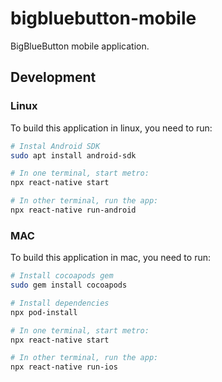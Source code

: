 # bigbluebutton-mobile

BigBlueButton mobile application.

## Development

### Linux

To build this application in linux, you need to run:

```sh
# Instal Android SDK
sudo apt install android-sdk

# In one terminal, start metro:
npx react-native start

# In other terminal, run the app:
npx react-native run-android
```

### MAC

To build this application in mac, you need to run:

```sh
# Install cocoapods gem
sudo gem install cocoapods

# Install dependencies
npx pod-install

# In one terminal, start metro:
npx react-native start

# In other terminal, run the app:
npx react-native run-ios

```
